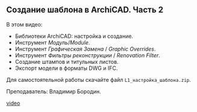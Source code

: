 ## Создание шаблона в ArchiCAD. Часть 2

В этом видео:

- Библиотеки ArchiCAD: настройка и создание.
- Инструмент _Модуль_/_Module_.
- Инструмент _Графическая Замена_ / _Graphic Overrides_.
- Инструмент _Фильтры реконструкции_ / _Renovation Filter_.
- Создание штампов и титульных листов.
- Экспорт модели в форматы DWG и IFC.

Для самостоятельной работы скачайте файл `L1_настройка_шаблона.zip`.

Преподаватель: Владимир Бородин.

[video](https://player.softculture.cc/embed/online/ARO/ARO_5.14.06_L1-2_Optimization_in_Archicad_p2)
